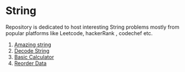 # String

Repository is dedicated to host interesting String problems mostly from popular platforms like Leetcode, hackerRank , codechef etc.

1. [Amazing string](https://github.com/KumarAbhinav2/Strings/blob/master/amazingSubString.py)
2. [Decode String](https://github.com/KumarAbhinav2/Strings/blob/master/decodeString(LTM-394).py)
3. [Basic Calculator](https://github.com/KumarAbhinav2/Strings/blob/master/basic_calculator-II(LTM-227).py)
4. [Reorder Data](https://github.com/KumarAbhinav2/Strings/blob/master/reorder_data_in_log_files(LTE-937).py)

 
